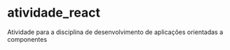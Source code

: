 # atividade_react
Atividade para a disciplina de desenvolvimento de aplicações orientadas a componentes
